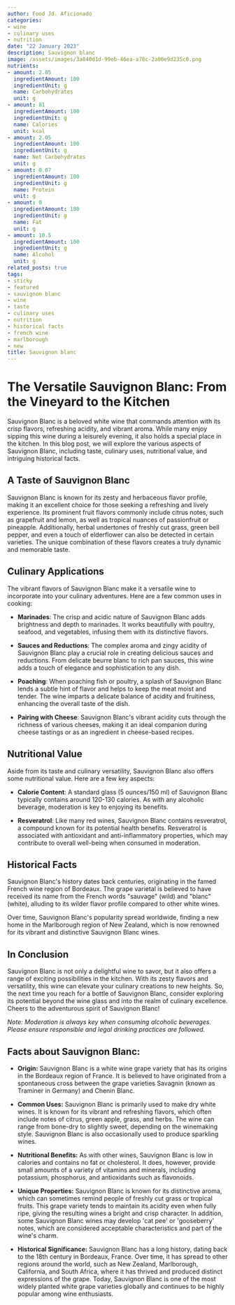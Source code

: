 ```yaml
---
author: Food Jd. Aficionado
categories:
- wine
- culinary uses
- nutrition
date: "22 January 2023"
description: Sauvignon blanc
image: /assets/images/3a840d1d-99eb-46ea-a78c-2a00e9d235c0.png
nutrients:
- amount: 2.05
  ingredientAmount: 100
  ingredientUnit: g
  name: Carbohydrates
  unit: g
- amount: 81
  ingredientAmount: 100
  ingredientUnit: g
  name: Calories
  unit: kcal
- amount: 2.05
  ingredientAmount: 100
  ingredientUnit: g
  name: Net Carbohydrates
  unit: g
- amount: 0.07
  ingredientAmount: 100
  ingredientUnit: g
  name: Protein
  unit: g
- amount: 0
  ingredientAmount: 100
  ingredientUnit: g
  name: Fat
  unit: g
- amount: 10.5
  ingredientAmount: 100
  ingredientUnit: g
  name: Alcohol
  unit: g
related_posts: true
tags:
- sticky
- featured
- sauvignon blanc
- wine
- taste
- culinary uses
- nutrition
- historical facts
- french wine
- marlborough
- new
title: Sauvignon blanc
---
```

# The Versatile Sauvignon Blanc: From the Vineyard to the Kitchen



Sauvignon Blanc is a beloved white wine that commands attention with its crisp flavors, refreshing acidity, and vibrant aroma. While many enjoy sipping this wine during a leisurely evening, it also holds a special place in the kitchen. In this blog post, we will explore the various aspects of Sauvignon Blanc, including taste, culinary uses, nutritional value, and intriguing historical facts.

## A Taste of Sauvignon Blanc

Sauvignon Blanc is known for its zesty and herbaceous flavor profile, making it an excellent choice for those seeking a refreshing and lively experience. Its prominent fruit flavors commonly include citrus notes, such as grapefruit and lemon, as well as tropical nuances of passionfruit or pineapple. Additionally, herbal undertones of freshly cut grass, green bell pepper, and even a touch of elderflower can also be detected in certain varieties. The unique combination of these flavors creates a truly dynamic and memorable taste.

## Culinary Applications

The vibrant flavors of Sauvignon Blanc make it a versatile wine to incorporate into your culinary adventures. Here are a few common uses in cooking:

- **Marinades**: The crisp and acidic nature of Sauvignon Blanc adds brightness and depth to marinades. It works beautifully with poultry, seafood, and vegetables, infusing them with its distinctive flavors.

- **Sauces and Reductions**: The complex aroma and zingy acidity of Sauvignon Blanc play a crucial role in creating delicious sauces and reductions. From delicate beurre blanc to rich pan sauces, this wine adds a touch of elegance and sophistication to any dish.

- **Poaching**: When poaching fish or poultry, a splash of Sauvignon Blanc lends a subtle hint of flavor and helps to keep the meat moist and tender. The wine imparts a delicate balance of acidity and fruitiness, enhancing the overall taste of the dish.

- **Pairing with Cheese**: Sauvignon Blanc's vibrant acidity cuts through the richness of various cheeses, making it an ideal companion during cheese tastings or as an ingredient in cheese-based recipes.

## Nutritional Value

Aside from its taste and culinary versatility, Sauvignon Blanc also offers some nutritional value. Here are a few key aspects:

- **Calorie Content**: A standard glass (5 ounces/150 ml) of Sauvignon Blanc typically contains around 120-130 calories. As with any alcoholic beverage, moderation is key to enjoying its benefits.

- **Resveratrol**: Like many red wines, Sauvignon Blanc contains resveratrol, a compound known for its potential health benefits. Resveratrol is associated with antioxidant and anti-inflammatory properties, which may contribute to overall well-being when consumed in moderation.

## Historical Facts

Sauvignon Blanc's history dates back centuries, originating in the famed French wine region of Bordeaux. The grape varietal is believed to have received its name from the French words "sauvage" (wild) and "blanc" (white), alluding to its wilder flavor profile compared to other white wines.

Over time, Sauvignon Blanc's popularity spread worldwide, finding a new home in the Marlborough region of New Zealand, which is now renowned for its vibrant and distinctive Sauvignon Blanc wines.

## In Conclusion

Sauvignon Blanc is not only a delightful wine to savor, but it also offers a range of exciting possibilities in the kitchen. With its zesty flavors and versatility, this wine can elevate your culinary creations to new heights. So, the next time you reach for a bottle of Sauvignon Blanc, consider exploring its potential beyond the wine glass and into the realm of culinary excellence. Cheers to the adventurous spirit of Sauvignon Blanc!

*Note: Moderation is always key when consuming alcoholic beverages. Please ensure responsible and legal drinking practices are followed.*

## Facts about Sauvignon Blanc:

- **Origin:** Sauvignon Blanc is a white wine grape variety that has its origins in the Bordeaux region of France. It is believed to have originated from a spontaneous cross between the grape varieties Savagnin (known as Traminer in Germany) and Chenin Blanc.

- **Common Uses:** Sauvignon Blanc is primarily used to make dry white wines. It is known for its vibrant and refreshing flavors, which often include notes of citrus, green apple, grass, and herbs. The wine can range from bone-dry to slightly sweet, depending on the winemaking style. Sauvignon Blanc is also occasionally used to produce sparkling wines.

- **Nutritional Benefits:** As with other wines, Sauvignon Blanc is low in calories and contains no fat or cholesterol. It does, however, provide small amounts of a variety of vitamins and minerals, including potassium, phosphorus, and antioxidants such as flavonoids.

- **Unique Properties:** Sauvignon Blanc is known for its distinctive aroma, which can sometimes remind people of freshly cut grass or tropical fruits. This grape variety tends to maintain its acidity even when fully ripe, giving the resulting wines a bright and crisp character. In addition, some Sauvignon Blanc wines may develop 'cat pee' or 'gooseberry' notes, which are considered acceptable characteristics and part of the wine's charm.

- **Historical Significance:** Sauvignon Blanc has a long history, dating back to the 18th century in Bordeaux, France. Over time, it has spread to other regions around the world, such as New Zealand, Marlborough, California, and South Africa, where it has thrived and produced distinct expressions of the grape. Today, Sauvignon Blanc is one of the most widely planted white grape varieties globally and continues to be highly popular among wine enthusiasts.
